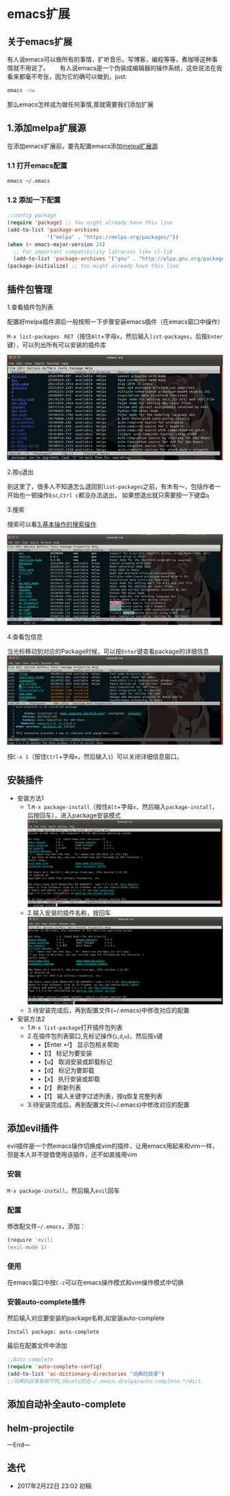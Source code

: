 # emacs扩展

## 关于emacs扩展
有人说emacs可以做所有的事情，扩听音乐，写博客，编程等等，煮咖啡这种事情就不用说了。　　
有人说emacs是一个伪装成编辑器的操作系统，这些说法在我看来都毫不夸张，因为它的确可以做到，just:

```bash
emacs -nw
```

那么emacs怎样成为做任何事情,那就需要我们添加扩展




## 1.添加melpa扩展源
在添加emacs扩展前，要先配置emacs添加[melpa扩展源](https://github.com/melpa/melpa)

### 1.1 打开emacs配置

```bash
emacs ~/.emacs
```

### 1.2 添加一下配置

```lisp
;;config package                                                                
(require 'package) ;; You might already have this line                          
(add-to-list 'package-archives
             '("melpa" . "https://melpa.org/packages/"))
(when (< emacs-major-version 24)
  ;; For important compatibility libraries like cl-lib                          
  (add-to-list 'package-archives '("gnu" . "http://elpa.gnu.org/packages/")))
(package-initialize) ;; You might already have this line 
```



## 插件包管理

1.查看插件包列表  

配置好melpa插件源后一般按照一下步骤安装emacs插件（在emacs窗口中操作）

`M-x list-packages　RET`（按住`Alt`+字母`x`，然后输入`list-packages`，后按`Enter`键），可以列出所有可以安装的插件库

![list-packages](images/4/list-packages.png)

2.按`q`退出  

到这里了，很多人不知道怎么退回到`list-packages`之前，有木有～，包括作者一开始也一顿操作`Esc`,`Ctrl c`都没办法退出，
如果想退出就只需要按一下键盘`q`

3.搜索  

搜索可以看[3.基本操作的搜索操作](3.基本操作.md#搜索)

![search](images/4/search.png)

4.查看包信息  

当光标移动到对应的Package时候，可以按`Enter`键查看package的详细信息
![package-info](images/4/package-info.png)

按`C-x 1`（按住`Ctrl`+字母`x`，然后输入`1`）可以关闭详细信息窗口。



## 安装插件


- 安装方法1
    - 1.`M-x package-install`（按住`Alt`+字母`x`，然后输入`package-install`，后按回车），进入package安装模式
    ![package-install-1](images/4/package-install-1.png)
    - 2.输入安装的插件名称，按回车
    ![package-install-2](images/4/package-install-2.png)
    - 3.待安装完成后，再到配置文件(~/.emacs)中修改对应的配置
- 安装方法2
    - 1.`M-x list-package`打开插件包列表
    - 2.在插件包列表窗口,先标记操作(`i`,`d`,`u`)，然后按`x`键
        - •【Enter ↵】 显示包相关帮助
        - •【i】 标记为要安装
        - •【u】 取消安装或卸载标记
        - •【d】 标记为要卸载
        - •【x】 执行安装或卸载
        - •【r】 刷新列表
        - •【f】 输入关键字过滤列表，按q恢复完整列表
    - 3.待安装完成后，再到配置文件(~/.emacs)中修改对应的配置


## 添加evil插件

evil插件是一个然emacs操作切换成vim的插件，让用emacs用起来和vim一样，但是本人并不提倡使用该插件，还不如直接用vim

### 安装
`M-x package-install`，然后输入`evil`回车


### 配置
修改配文件`~/.emacs`，添加：

```bash
(require 'evil)
(evil-mode 1)
```

### 使用

在emacs窗口中按`C-z`可以在emacs操作模式和vim操作模式中切换



### 安装auto-complete插件

然后输入对应要安装的package名称,如安装auto-complete
```
Install package: auto-complete
```

最后在配置文件中添加

```lisp
;;Auto complete                                                                 
(require 'auto-complete-config)
(add-to-list 'ac-dictionary-directories "词典的目录")
;;词典的目录系统不同,Ubuntu的在~/.emacs.d/elpa/auto-complete-*/dict

```


## 添加自动补全auto-complete



## helm-projectile


—End—

## 迭代


* 2017年2月22日 23:02 初稿


